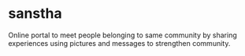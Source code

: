 # sanstha
Online portal to meet people belonging to same community by sharing experiences using pictures and messages to strengthen community.
